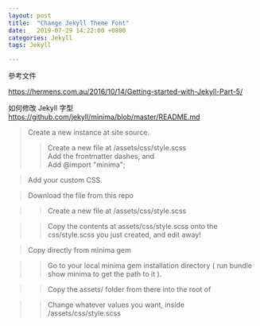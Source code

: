 ```yaml
---
layout: post
title:  "Change Jekyll Theme Font"
date:   2019-07-29 14:22:00 +0800
categories: Jekyll
tags: Jekyll

---
```


參考文件  

https://hermens.com.au/2016/10/14/Getting-started-with-Jekyll-Part-5/  

如何修改 Jekyll 字型
https://github.com/jekyll/minima/blob/master/README.md

> Create a new instance at site source.  
>
>> Create a new file at <your-site>/assets/css/style.scss    
>> Add the frontmatter dashes, and  
>> Add @import "minima";  

> Add your custom CSS.  
  
> Download the file from this repo  

>> Create a new file at <your-site>/assets/css/style.scss  
  
>> Copy the contents at assets/css/style.scss onto the css/style.scss you just created, and edit away!  
  
> Copy directly from minima gem  

>> Go to your local minima gem installation directory ( run bundle show minima to get the path to it ).  

>> Copy the assets/ folder from there into the root of <your-site>  
  
>> Change whatever values you want, inside <your-site>/assets/css/style.scss  
  


